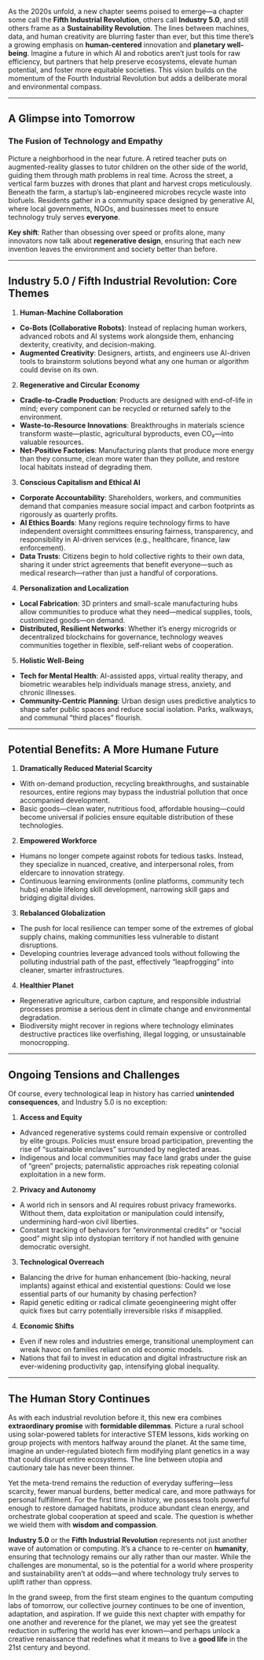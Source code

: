 As the 2020s unfold, a new chapter seems poised to emerge—a chapter some call the **Fifth Industrial Revolution**, others call **Industry 5.0**, and still others frame as a **Sustainability Revolution**. The lines between machines, data, and human creativity are blurring faster than ever, but this time there’s a growing emphasis on **human-centered** innovation and **planetary well-being**. Imagine a future in which AI and robotics aren’t just tools for raw efficiency, but partners that help preserve ecosystems, elevate human potential, and foster more equitable societies. This vision builds on the momentum of the Fourth Industrial Revolution but adds a deliberate moral and environmental compass.

---

## A Glimpse into Tomorrow

### The Fusion of Technology and Empathy

Picture a neighborhood in the near future. A retired teacher puts on augmented-reality glasses to tutor children on the other side of the world, guiding them through math problems in real time. Across the street, a vertical farm buzzes with drones that plant and harvest crops meticulously. Beneath the farm, a startup’s lab-engineered microbes recycle waste into biofuels. Residents gather in a community space designed by generative AI, where local governments, NGOs, and businesses meet to ensure technology truly serves **everyone**.

**Key shift**: Rather than obsessing over speed or profits alone, many innovators now talk about **regenerative design**, ensuring that each new invention leaves the environment and society better than before.

---

## Industry 5.0 / Fifth Industrial Revolution: Core Themes

1. **Human-Machine Collaboration**
  - **Co-Bots (Collaborative Robots)**: Instead of replacing human workers, advanced robots and AI systems work alongside them, enhancing dexterity, creativity, and decision-making.
  - **Augmented Creativity**: Designers, artists, and engineers use AI-driven tools to brainstorm solutions beyond what any one human or algorithm could devise on its own.

2. **Regenerative and Circular Economy**
  - **Cradle-to-Cradle Production**: Products are designed with end-of-life in mind; every component can be recycled or returned safely to the environment.
  - **Waste-to-Resource Innovations**: Breakthroughs in materials science transform waste—plastic, agricultural byproducts, even CO₂—into valuable resources.
  - **Net-Positive Factories**: Manufacturing plants that produce more energy than they consume, clean more water than they pollute, and restore local habitats instead of degrading them.

3. **Conscious Capitalism and Ethical AI**
  - **Corporate Accountability**: Shareholders, workers, and communities demand that companies measure social impact and carbon footprints as rigorously as quarterly profits.
  - **AI Ethics Boards**: Many regions require technology firms to have independent oversight committees ensuring fairness, transparency, and responsibility in AI-driven services (e.g., healthcare, finance, law enforcement).
  - **Data Trusts**: Citizens begin to hold collective rights to their own data, sharing it under strict agreements that benefit everyone—such as medical research—rather than just a handful of corporations.

4. **Personalization and Localization**
  - **Local Fabrication**: 3D printers and small-scale manufacturing hubs allow communities to produce what they need—medical supplies, tools, customized goods—on demand.
  - **Distributed, Resilient Networks**: Whether it’s energy microgrids or decentralized blockchains for governance, technology weaves communities together in flexible, self-reliant webs of cooperation.

5. **Holistic Well-Being**
  - **Tech for Mental Health**: AI-assisted apps, virtual reality therapy, and biometric wearables help individuals manage stress, anxiety, and chronic illnesses.
  - **Community-Centric Planning**: Urban design uses predictive analytics to shape safer public spaces and reduce social isolation. Parks, walkways, and communal “third places” flourish.

---

## Potential Benefits: A More Humane Future

1. **Dramatically Reduced Material Scarcity**
  - With on-demand production, recycling breakthroughs, and sustainable resources, entire regions may bypass the industrial pollution that once accompanied development.
  - Basic goods—clean water, nutritious food, affordable housing—could become universal if policies ensure equitable distribution of these technologies.

2. **Empowered Workforce**
  - Humans no longer compete against robots for tedious tasks. Instead, they specialize in nuanced, creative, and interpersonal roles, from eldercare to innovation strategy.
  - Continuous learning environments (online platforms, community tech hubs) enable lifelong skill development, narrowing skill gaps and bridging digital divides.

3. **Rebalanced Globalization**
  - The push for local resilience can temper some of the extremes of global supply chains, making communities less vulnerable to distant disruptions.
  - Developing countries leverage advanced tools without following the polluting industrial path of the past, effectively “leapfrogging” into cleaner, smarter infrastructures.

4. **Healthier Planet**
  - Regenerative agriculture, carbon capture, and responsible industrial processes promise a serious dent in climate change and environmental degradation.
  - Biodiversity might recover in regions where technology eliminates destructive practices like overfishing, illegal logging, or unsustainable monocropping.

---

## Ongoing Tensions and Challenges

Of course, every technological leap in history has carried **unintended consequences**, and Industry 5.0 is no exception:

1. **Access and Equity**
  - Advanced regenerative systems could remain expensive or controlled by elite groups. Policies must ensure broad participation, preventing the rise of “sustainable enclaves” surrounded by neglected areas.
  - Indigenous and local communities may face land grabs under the guise of “green” projects; paternalistic approaches risk repeating colonial exploitation in a new form.

2. **Privacy and Autonomy**
  - A world rich in sensors and AI requires robust privacy frameworks. Without them, data exploitation or manipulation could intensify, undermining hard-won civil liberties.
  - Constant tracking of behaviors for “environmental credits” or “social good” might slip into dystopian territory if not handled with genuine democratic oversight.

3. **Technological Overreach**
  - Balancing the drive for human enhancement (bio-hacking, neural implants) against ethical and existential questions: Could we lose essential parts of our humanity by chasing perfection?
  - Rapid genetic editing or radical climate geoengineering might offer quick fixes but carry potentially irreversible risks if misapplied.

4. **Economic Shifts**
  - Even if new roles and industries emerge, transitional unemployment can wreak havoc on families reliant on old economic models.
  - Nations that fail to invest in education and digital infrastructure risk an ever-widening productivity gap, intensifying global inequality.

---

## The Human Story Continues

As with each industrial revolution before it, this new era combines **extraordinary promise** with **formidable dilemmas**. Picture a rural school using solar-powered tablets for interactive STEM lessons, kids working on group projects with mentors halfway around the planet. At the same time, imagine an under-regulated biotech firm modifying plant genetics in a way that could disrupt entire ecosystems. The line between utopia and cautionary tale has never been thinner.

Yet the meta-trend remains the reduction of everyday suffering—less scarcity, fewer manual burdens, better medical care, and more pathways for personal fulfillment. For the first time in history, we possess tools powerful enough to restore damaged habitats, produce abundant clean energy, and orchestrate global cooperation at speed and scale. The question is whether we wield them with **wisdom and compassion**.

**Industry 5.0** or the **Fifth Industrial Revolution** represents not just another wave of automation or computing. It’s a chance to re-center on **humanity**, ensuring that technology remains our ally rather than our master. While the challenges are monumental, so is the potential for a world where prosperity and sustainability aren’t at odds—and where technology truly serves to uplift rather than oppress.

In the grand sweep, from the first steam engines to the quantum computing labs of tomorrow, our collective journey continues to be one of invention, adaptation, and aspiration. If we guide this next chapter with empathy for one another and reverence for the planet, we may yet see the greatest reduction in suffering the world has ever known—and perhaps unlock a creative renaissance that redefines what it means to live a **good life** in the 21st century and beyond.